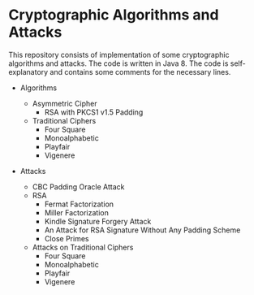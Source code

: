 # Cryptographic Algorithms and Attacks
This repository consists of implementation of some cryptographic algorithms and attacks.
The code is written in Java 8.
The code is self-explanatory and contains some comments for the necessary lines.

- Algorithms
    - Asymmetric Cipher
        - RSA with PKCS1 v1.5 Padding
    - Traditional Ciphers
        - Four Square
        - Monoalphabetic
        - Playfair
        - Vigenere
    
- Attacks
    - CBC Padding Oracle Attack
    - RSA
        - Fermat Factorization
        - Miller Factorization
        - Kindle Signature Forgery Attack
        - An Attack for RSA Signature Without Any Padding Scheme
        - Close Primes
    - Attacks on Traditional Ciphers
      - Four Square
      - Monoalphabetic
      - Playfair
      - Vigenere
    
  
    
    
    